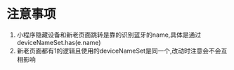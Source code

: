 # 注意事项
1. 小程序隐藏设备和新老页面跳转是靠的识别蓝牙的name,具体是通过deviceNameSet.has(e.name)
2. 新老页面都有1的逻辑且使用的deviceNameSet是同一个,改动时注意会不会互相影响